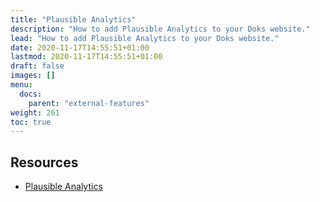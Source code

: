 ```yaml
---
title: "Plausible Analytics"
description: "How to add Plausible Analytics to your Doks website."
lead: "How to add Plausible Analytics to your Doks website."
date: 2020-11-17T14:55:51+01:00
lastmod: 2020-11-17T14:55:51+01:00
draft: false
images: []
menu:
  docs:
    parent: "external-features"
weight: 261
toc: true
---
```


## Resources

- [Plausible Analytics](https://plausible.io/)
